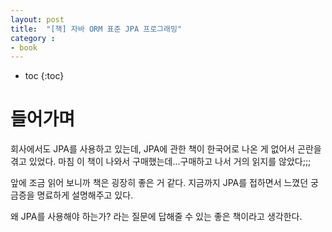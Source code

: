 ```yaml
---
layout: post
title:  "[책] 자바 ORM 표준 JPA 프로그래밍"
category :
- book
---
```


* toc
{:toc}

# 들어가며
회사에서도 JPA를 사용하고 있는데, JPA에 관한 책이 한국어로 나온 게 없어서 곤란을 겪고 있었다.
마침 이 책이 나와서 구매했는데...구매하고 나서 거의 읽지를 않았다;;;

앞에 조금 읽어 보니까 책은 굉장히 좋은 거 같다. 지금까지 JPA를 접하면서 느꼈던 궁금증을 명료하게 설명해주고 있다.

왜 JPA를 사용해야 하는가? 라는 질문에 답해줄 수 있는 좋은 책이라고 생각한다.